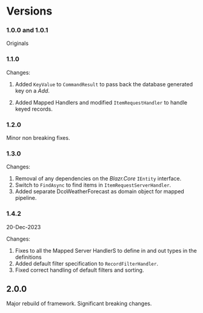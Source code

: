 # Versions

### 1.0.0 and 1.0.1  

Originals

### 1.1.0

Changes:

1. Added `KeyValue` to `CommandResult` to pass back the database generated key on a *Add*.

2. Added Mapped Handlers and modified `ItemRequestHandler` to handle keyed records. 

### 1.2.0

Minor non breaking fixes.

### 1.3.0

Changes:

1. Removal of any dependencies on the *Blazr.Core* `IEntity` interface.
2. Switch to `FindAsync` to find items in `ItemRequestServerHandler`.
3. Added separate DcoWeatherForecast as domain object for mapped pipeline.
 
### 1.4.2

20-Dec-2023

Changes:

1. Fixes to all the Mapped Server HandlerS to define in and out types in the definitions
2. Added default filter specification to `RecordFilterHandler`.
3. Fixed correct handling of default filters and sorting.  

## 2.0.0

Major rebuild of framework.  Significant breaking changes.